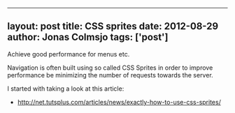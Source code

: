 
---
layout: post
title: CSS sprites
date: 2012-08-29
author: Jonas Colmsjo
tags: ['post']
---

Achieve good performance for menus etc.





Navigation is often built using so called CSS Sprites in order to improve performance be minimizing the number of requests towards the server.

I started with taking a look at this article:
 * http://net.tutsplus.com/articles/news/exactly-how-to-use-css-sprites/


